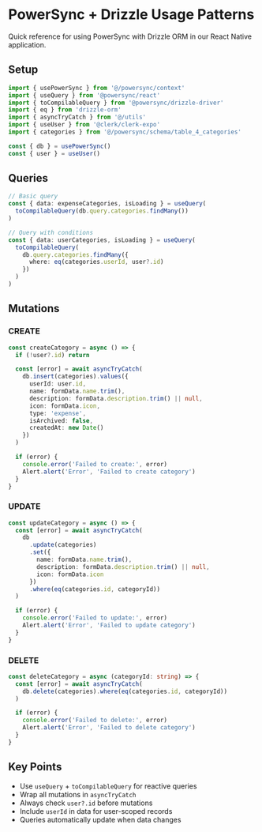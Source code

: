 # PowerSync + Drizzle Usage Patterns

Quick reference for using PowerSync with Drizzle ORM in our React Native application.

## Setup

```typescript
import { usePowerSync } from '@/powersync/context'
import { useQuery } from '@powersync/react'
import { toCompilableQuery } from '@powersync/drizzle-driver'
import { eq } from 'drizzle-orm'
import { asyncTryCatch } from '@/utils'
import { useUser } from '@clerk/clerk-expo'
import { categories } from '@/powersync/schema/table_4_categories'

const { db } = usePowerSync()
const { user } = useUser()
```

## Queries

```typescript
// Basic query
const { data: expenseCategories, isLoading } = useQuery(
  toCompilableQuery(db.query.categories.findMany())
)

// Query with conditions
const { data: userCategories, isLoading } = useQuery(
  toCompilableQuery(
    db.query.categories.findMany({
      where: eq(categories.userId, user?.id)
    })
  )
)
```

## Mutations

### CREATE

```typescript
const createCategory = async () => {
  if (!user?.id) return

  const [error] = await asyncTryCatch(
    db.insert(categories).values({
      userId: user.id,
      name: formData.name.trim(),
      description: formData.description.trim() || null,
      icon: formData.icon,
      type: 'expense',
      isArchived: false,
      createdAt: new Date()
    })
  )

  if (error) {
    console.error('Failed to create:', error)
    Alert.alert('Error', 'Failed to create category')
  }
}
```

### UPDATE

```typescript
const updateCategory = async () => {
  const [error] = await asyncTryCatch(
    db
      .update(categories)
      .set({
        name: formData.name.trim(),
        description: formData.description.trim() || null,
        icon: formData.icon
      })
      .where(eq(categories.id, categoryId))
  )

  if (error) {
    console.error('Failed to update:', error)
    Alert.alert('Error', 'Failed to update category')
  }
}
```

### DELETE

```typescript
const deleteCategory = async (categoryId: string) => {
  const [error] = await asyncTryCatch(
    db.delete(categories).where(eq(categories.id, categoryId))
  )

  if (error) {
    console.error('Failed to delete:', error)
    Alert.alert('Error', 'Failed to delete category')
  }
}
```

## Key Points

- Use `useQuery` + `toCompilableQuery` for reactive queries
- Wrap all mutations in `asyncTryCatch`
- Always check `user?.id` before mutations
- Include `userId` in data for user-scoped records
- Queries automatically update when data changes
